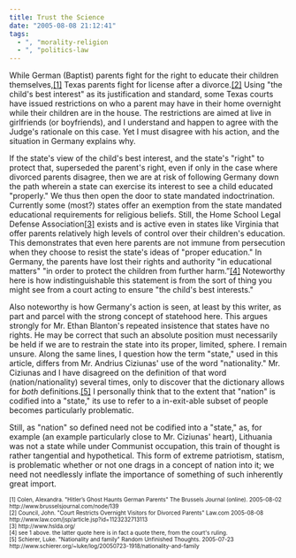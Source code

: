 ```yaml
---
title: Trust the Science
date: "2005-08-08 21:12:41"
tags:
  - ", "morality-religion
  - ", "politics-law
---
```

<p>While German (Baptist) parents fight for the right to educate their children themselves,<a href="http://www.brusselsjournal.com/node/139">[1]</a> Texas parents fight for license after a divorce.<a href="http://www.law.com/jsp/article.jsp?id=1123232713113">[2]</a> Using "the child's best interest" as its justification and standard, some Texas courts have issued restrictions on who a parent may have in their home overnight while their children are in the house. The restrictions are aimed at live in girlfriends (or boyfriends), and I understand and happen to agree with the Judge's rationale on this case.  Yet I must disagree with his action, and the situation in Germany explains why.</p>  <p>If the state's view of the child's best interest, and the state's "right" to protect that, superseded the parent's right, even if only in the case where divorced parents disagree, then we are at risk of following Germany down the path wherein a state can exercise its interest to see a child educated "properly."  We thus then open the door to state mandated indoctrination.  Currently some (most?) states offer an exemption from the state mandated educational requirements for religious beliefs.  Still, the Home School Legal Defense Association<a href="http://www.hslda.org/">[3]</a> exists and is active even in states like Virginia that offer parents relatively high levels of control over their children's education.  This demonstrates that even here parents are not immune from persecution when they choose to resist the state's ideas of "proper education." In Germany, the parents have lost their rights and authority "in educational matters" "in order to protect the children from further harm.”<a href="http://www.brusselsjournal.com/node/139">[4]</a> Noteworthy here is how indistinguishable this statement is from the sort of thing you might see from a court acting to ensure "the child's best interests."</p>  <p>Also noteworthy is how Germany's action is seen, at least by this writer, as part and parcel with the strong concept of statehood here.  This argues strongly for Mr. Ethan Blanton's repeated insistence that states have no rights.  He may be correct that such an absolute position must necessarily be held if we are to restrain the state into its proper, limited, sphere. I remain unsure.  Along the same lines, I question how the term "state," used in this article, differs from Mr. Andrius Ciziunas' use of the word "nationality."  Mr. Ciziunas and I have disagreed on the definition of that word (nation/nationality) several times, only to discover that the dictionary allows for <em>both</em> definitions.<a href="http://www.schierer.org/~luke/log/20050723-1918/nationality-and-family">[5]</a> I personally think that to the extent that "nation" is codified into a "state," its use to refer to a in-exit-able subset of people becomes particularly problematic.</p>  <p>Still, as "nation" so defined need not be codified into a "state," as, for example (an example particularly close to Mr. Ciziunas' heart), Lithuania was not a state while under Communist occupation, this train of thought is rather tangential and hypothetical.  This form of extreme patriotism, statism, is problematic whether or not one drags in a concept of nation into it; we need not needlessly inflate the importance of something of such inherently great import.</p>  <font size="-2"> [1] Colen, Alexandra.  "Hitler’s Ghost Haunts German Parents" The Brussels Journal (online).  2005-08-02 http://www.brusselsjournal.com/node/139 <br  /> [2] Council, John. "Court Restricts Overnight Visitors for Divorced Parents" Law.com 2005-08-08 http://www.law.com/jsp/article.jsp?id=1123232713113 <br  /> [3] http://www.hslda.org/ <br  /> [4] see 1 above. the latter quote here is in fact a quote there, from the court's ruling. <br  /> [5] Schierer, Luke.  "Nationality and family" Random Unfinished Thoughts.  2005-07-23 http://www.schierer.org/~luke/log/20050723-1918/nationality-and-family </font>

